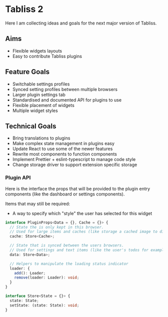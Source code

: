 # Tabliss 2

Here I am collecting ideas and goals for the next major version of Tabliss.

## Aims

- Flexible widgets layouts
- Easy to contribute Tabliss plugins

## Feature Goals

- Switchable settings profiles
- Synced setting profiles between multiple browsers
- Larger plugin settings tab
- Standardised and documented API for plugins to use
- Flexible placement of widgets
- Multiple widget styles

## Technical Goals

- Bring translations to plugins
- Make complex state management in plugins easy
- Update React to use some of the newer features
- Rewrite most components to function components
- Implement Prettier + eslint-typescript to manage code style
- Change storage driver to support extension specific storage

### Plugin API

Here is the interface the props that will be provided to the plugin entry components
(like the dashboard or settings components).

Items that may still be required:
- A way to specify which "style" the user has selected for this widget

```ts
interface PluginProps<Data = {}, Cache = {}> {
  // State the is only kept in this browser.
  // Used for large items and caches (like storage a cached image to display on next load)
  cache: Store<Cache>;

  // State that is synced between the users browsers.
  // Used for settings and text items (like the user's todos for example)
  data: Store<Data>;

  // Helpers to manipulate the loading status indicator
  loader: {
    add(): Loader;
    remove(loader: Loader): void;
  }
}

interface Store<State = {}> {
  state: State;
  setState: (state: State): void;
}
```
